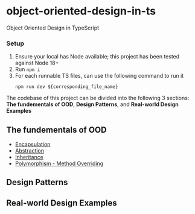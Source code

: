 # object-oriented-design-in-ts

Object Oriented Design in TypeScript

### Setup

1. Ensure your local has Node available; this project has been tested against Node 18+
2. Run `npm i`
3. For each runnable TS files, can use the following command to run it
    ```
    npm run dev ${corresponding_file_name}
    ```

The codebase of this project can be divided into the following 3 sections: **The fundementals of OOD**, **Design Patterns**, and **Real-world Design Examples**

## The fundementals of OOD

-   [Encapsulation](src/understandEncapsulation/Movie.ts)
-   [Abstraction](src/understandAbstraction/Circle.ts)
-   [Inheritance](src/understandInheritance/VehicleDriver.ts)
-   [Polymorphism - Method Overriding](src/understandPolymorphism/AnimalDriver.ts)

## Design Patterns

## Real-world Design Examples
